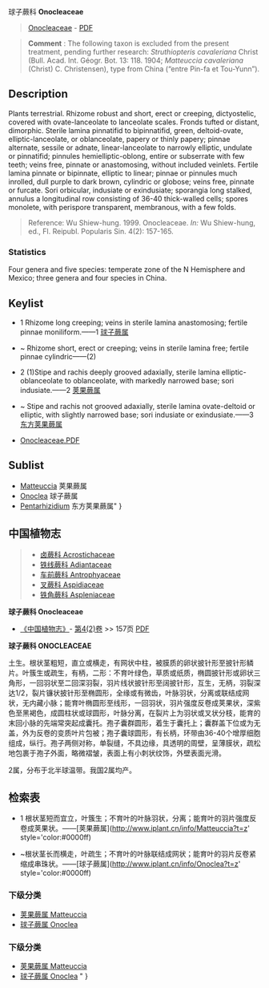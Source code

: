 球子蕨科 **Onocleaceae**

> [Onocleaceae](http://www.iplant.cn/info/Onocleaceae?t=foc) - [PDF](http://www.iplant.cn/foc/pdf/Onocleaceae.pdf)


> **Comment** : 
> The following taxon is excluded from the present treatment, pending further research: *Struthiopteris cavaleriana* Christ (Bull. Acad. Int. Géogr. Bot. 13: 118. 1904; *Matteuccia cavaleriana* (Christ) C. Christensen), type from China (“entre Pin-fa et Tou-Yunn”).

## Description

Plants terrestrial. Rhizome robust and short, erect or creeping, dictyostelic, covered with ovate-lanceolate to lanceolate scales. Fronds tufted or distant, dimorphic. Sterile lamina pinnatifid to bipinnatifid, green, deltoid-ovate, elliptic-lanceolate, or oblanceolate, papery or thinly papery; pinnae alternate, sessile or adnate, linear-lanceolate to narrowly elliptic, undulate or pinnatifid; pinnules hemielliptic-oblong, entire or subserrate with few teeth; veins free, pinnate or anastomosing, without included veinlets. Fertile lamina pinnate or bipinnate, elliptic to linear; pinnae or pinnules much inrolled, dull purple to dark brown, cylindric or globose; veins free, pinnate or furcate. Sori orbicular, indusiate or exindusiate; sporangia long stalked, annulus a longitudinal row consisting of 36-40 thick-walled cells; spores monolete, with perispore transparent, membranous, with a few folds.




> Reference: 
> Wu Shiew-hung. 1999. Onocleaceae. *In:* Wu Shiew-hung, ed., Fl. Reipubl. Popularis Sin. 4(2): 157-165.

### Statistics
Four genera and five species: temperate zone of the N Hemisphere and Mexico; three genera and four species in China.


## Keylist

* 1 Rhizome long creeping; veins in sterile lamina anastomosing; fertile pinnae moniliform.——1  [球子蕨属](http://www.iplant.cn/info/Onoclea?t=foc)
* ~ Rhizome short, erect or creeping; veins in sterile lamina free; fertile pinnae cylindric——(2)

* 2 (1)Stipe and rachis deeply grooved adaxially, sterile lamina elliptic-oblanceolate to oblanceolate, with markedly narrowed base; sori indusiate.——2  [荚果蕨属](http://www.iplant.cn/info/Matteuccia?t=foc)
* ~ Stipe and rachis not grooved adaxially, sterile lamina ovate-deltoid or elliptic, with slightly narrowed base; sori indusiate or exindusiate.——3  [东方荚果蕨属](http://www.iplant.cn/info/Pentarhizidium?t=foc)


* [Onocleaceae.PDF](http://www.iplant.cn/foc/pdf/Onocleaceae.pdf)

## Sublist

* [Matteuccia](http://www.iplant.cn/info/Matteuccia?t=foc)
 荚果蕨属
* [Onoclea](http://www.iplant.cn/info/Onoclea?t=foc)
 球子蕨属
* [Pentarhizidium](http://www.iplant.cn/info/Pentarhizidium?t=foc) 东方荚果蕨属"
}

## 中国植物志

> * [卤蕨科  Acrostichaceae](http://www.iplant.cn/info/Acrostichaceae?t=z)
> * [铁线蕨科  Adiantaceae](http://www.iplant.cn/info/Adiantaceae?t=z)
> * [车前蕨科  Antrophyaceae](http://www.iplant.cn/info/Antrophyaceae?t=z)
> * [叉蕨科  Aspidiaceae](http://www.iplant.cn/info/Aspidiaceae?t=z)
> * [铁角蕨科  Aspleniaceae](Aspleniaceae-铁角蕨科.md)


**球子蕨科 Onocleaceae**

* [《中国植物志》](http://www.iplant.cn/frps)- [第4(2)卷](http://www.iplant.cn/frps/vol/4(2)) >> 157页 [PDF](http://www.iplant.cn/frps/pdf/4(2)/157z.pdf)


**球子蕨科 ONOCLEACEAE**

土生。根状茎粗短，直立或横走，有网状中柱，被膜质的卵状披针形至披针形鳞片。叶簇生或疏生，有柄，二形：不育叶绿色，草质或纸质，椭圆披针形或卵状三角形，一回羽状至二回深羽裂，羽片线状披针形至阔披针形，互生，无柄，羽裂深达1/2，裂片镰状披针形至椭圆形，全缘或有微齿，叶脉羽状，分离或联结成网状，无内藏小脉；能育叶椭圆形至线形，一回羽状，羽片强度反卷成荚果状，深紫色至黑褐色，成圆柱状或球圆形，叶脉分离，在裂片上为羽状或叉状分枝，能育的末回小脉的先端常突起成囊托。孢子囊群圆形，着生于囊托上；囊群盖下位或为无盖，外为反卷的变质叶片包被；孢子囊球圆形，有长柄，环带由36-40个增厚细胞组成，纵行。孢子两侧对称，单裂缝，不具边缘，具透明的周壁，呈薄膜状，疏松地包裹于孢子外面，略微褶皱，表面上有小刺状纹饰，外壁表面光滑。

2属，分布于北半球温带。我国2属均产。

## 检索表

* 1 根状茎短而宜立，叶簇生；不育叶的叶脉羽状，分离；能育叶的羽片强度反卷成荚果状。——[荚果蕨属](http://www.iplant.cn/info/Matteuccia?t=z'  style='color:#0000ff)

* ~根状茎长而横走，叶疏生；不育叶的叶脉联结成网状；能育叶的羽片反卷紧缩成串珠状。——[球子蕨属](http://www.iplant.cn/info/Onoclea?t=z'  style='color:#0000ff)

### 下级分类
* [荚果蕨属  Matteuccia](http://www.iplant.cn/info/Matteuccia?t=z)
* [球子蕨属  Onoclea](http://www.iplant.cn/info/Onoclea?t=z)

### 下级分类
* [荚果蕨属  Matteuccia](http://www.iplant.cn/info/sp/Matteuccia?t=z)
* [球子蕨属  Onoclea](http://www.iplant.cn/info/sp/Onoclea?t=z)
"
}